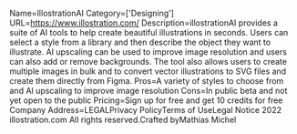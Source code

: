 Name=IllostrationAI
Category=['Designing']
URL=https://www.illostration.com/
Description=illostrationAI provides a suite of AI tools to help create beautiful illustrations in seconds. Users can select a style from a library and then describe the object they want to illustrate. AI upscaling can be used to improve image resolution and users can also add or remove backgrounds. The tool also allows users to create multiple images in bulk and to convert vector illustrations to SVG files and create them directly from Figma.
Pros=A variety of styles to choose from and AI upscaling to improve image resolution
Cons=In public beta and not yet open to the public
Pricing=Sign up for free and get 10 credits for free
Company Address=LEGALPrivacy PolicyTerms of UseLegal Notice 2022 illostration.com All rights reserved.Crafted byMathias Michel
